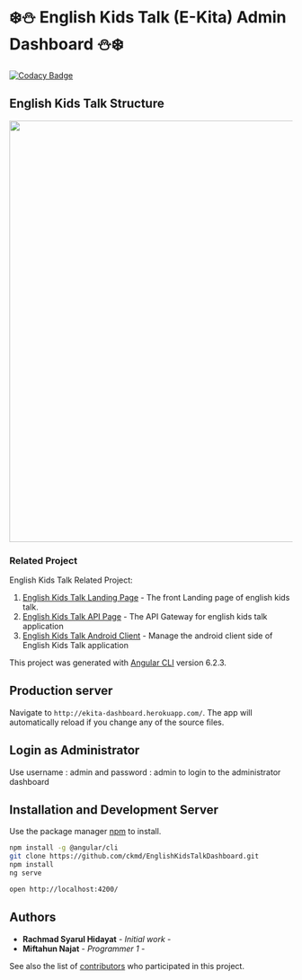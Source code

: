 # ❄️⛄️ English Kids Talk (E-Kita) Admin Dashboard ⛄️❄️
[![Codacy Badge](https://api.codacy.com/project/badge/Grade/0a97b7efea574affb1a20388e70f024b)](https://www.codacy.com/app/ckmd/EnglishKidsTalkDashboard?utm_source=github.com&amp;utm_medium=referral&amp;utm_content=ckmd/EnglishKidsTalkDashboard&amp;utm_campaign=Badge_Grade)

## English Kids Talk Structure
<p align="center">
<img src="https://github.com/bossyahrul/EnglishKidsTalkAPI/blob/master/Architecture%20System.png" width="750">
</p>

### Related Project

English Kids Talk Related Project:

1. [English Kids Talk Landing Page](https://github.com/ckmd/EnglishKidsTalkLanding) - The front Landing page of english kids talk.
2. [English Kids Talk API Page](https://github.com/bossyahrul/EnglishKidsTalkAPI) - The API Gateway for english kids talk application
3. [English Kids Talk Android Client](https://github.com/Miftahunajat/EnglishKidsTalk) - Manage the android client side of English Kids Talk application


This project was generated with [Angular CLI](https://github.com/angular/angular-cli) version 6.2.3.

## Production server

Navigate to `http://ekita-dashboard.herokuapp.com/`. The app will automatically reload if you change any of the source files.

## Login as Administrator

Use username : admin and password : admin to login to the administrator dashboard

## Installation and Development Server

Use the package manager [npm](https://npmjs.com/) to install.

```bash
npm install -g @angular/cli
git clone https://github.com/ckmd/EnglishKidsTalkDashboard.git
npm install
ng serve

open http://localhost:4200/
```

## Authors

* **Rachmad Syarul Hidayat** - *Initial work* - 
* **Miftahun Najat** - *Programmer 1* - 

See also the list of [contributors](https://github.com/ckmd/EnglishKidsTalkDashboard/graphs/contributors) who participated in this project.
